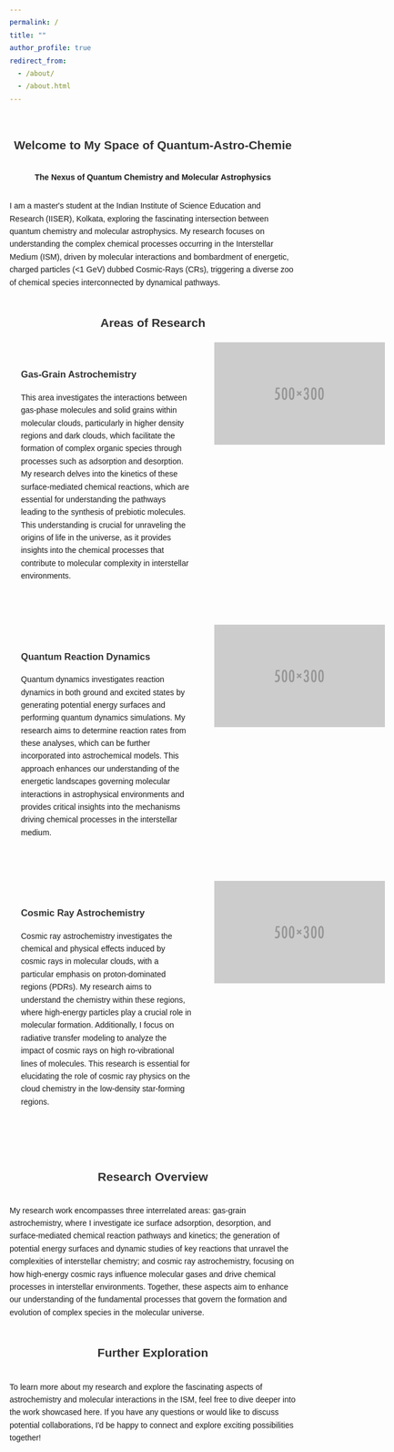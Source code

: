 ```yaml
---
permalink: /
title: ""
author_profile: true
redirect_from: 
  - /about/
  - /about.html
---
```


<style>
  body {
    font-family: Arial, sans-serif;
    margin: 0;
    padding: 20px;
    line-height: 1.6;
  }

  h1 {
    font-size: 1.5em; /* Smaller font size for the main heading */
    margin-top: 40px; /* Space above the heading */
    color: #333;
  }

  h2, h3 {
    color: #333;
  }

  .container {
    display: flex;
    flex-direction: column;
    align-items: center;
    max-width: 1200px;
    margin: auto;
  }

  .section {
    display: flex;
    align-items: flex-start;
    justify-content: space-between; /* Ensure space between text and image */
    margin-bottom: 40px;
    width: 100%; /* Use full width */
    flex-wrap: nowrap; /* Prevent wrapping */
  }

  .text {
    flex: 1;
    min-width: 300px;
    max-width: 600px;
    padding: 20px;
  }

  .image {
    width: 300px;
    height: auto;
    margin-left: 20px;
  }

  @media (max-width: 768px) {
    .section {
      flex-direction: column; /* Stack text and image on smaller screens */
      align-items: center;
    }

    .image {
      margin-left: 0;
      margin-top: 20px;
    }
  }
</style>

<div class="container">
  <h1>Welcome to My Space of Quantum-Astro-Chemie</h1>

  <p><strong>The Nexus of Quantum Chemistry and Molecular Astrophysics</strong></p>

  <p>
    I am a master's student at the Indian Institute of Science Education and Research (IISER), Kolkata, exploring the fascinating intersection between quantum chemistry and molecular astrophysics. My research focuses on understanding the complex chemical processes occurring in the Interstellar Medium (ISM), driven by molecular interactions and bombardment of energetic, charged particles (<1 GeV) dubbed Cosmic-Rays (CRs), triggering a diverse zoo of chemical species interconnected by dynamical pathways.
  </p>

  <h2>Areas of Research</h2>

  <div class="section">
    <div class="text">
      <h3>Gas-Grain Astrochemistry</h3>
      <p>
        This area investigates the interactions between gas-phase molecules and solid grains within molecular clouds, particularly in higher density regions and dark clouds, which facilitate the formation of complex organic species through processes such as adsorption and desorption. My research delves into the kinetics of these surface-mediated chemical reactions, which are essential for understanding the pathways leading to the synthesis of prebiotic molecules. This understanding is crucial for unraveling the origins of life in the universe, as it provides insights into the chemical processes that contribute to molecular complexity in interstellar environments.
      </p>
    </div>
    <img src="/images/500x300.png" alt="Gas-Grain Astrochemistry" class="image" />
  </div>

  <div class="section">
    <div class="text">
      <h3>Quantum Reaction Dynamics</h3>
      <p>
        Quantum dynamics investigates reaction dynamics in both ground and excited states by generating potential energy surfaces and performing quantum dynamics simulations. My research aims to determine reaction rates from these analyses, which can be further incorporated into astrochemical models. This approach enhances our understanding of the energetic landscapes governing molecular interactions in astrophysical environments and provides critical insights into the mechanisms driving chemical processes in the interstellar medium.
      </p>
    </div>
    <img src="/images/500x300.png" alt="Quantum Dynamics" class="image" />
  </div>

  <div class="section">
    <div class="text">
      <h3>Cosmic Ray Astrochemistry</h3>
      <p>
        Cosmic ray astrochemistry investigates the chemical and physical effects induced by cosmic rays in molecular clouds, with a particular emphasis on proton-dominated regions (PDRs). My research aims to understand the chemistry within these regions, where high-energy particles play a crucial role in molecular formation. Additionally, I focus on radiative transfer modeling to analyze the impact of cosmic rays on high ro-vibrational lines of molecules. This research is essential for elucidating the role of cosmic ray physics on the cloud chemistry in the low-density star-forming regions.
      </p>
    </div>
    <img src="/images/500x300.png" alt="Cosmic Ray Astrochemistry" class="image" />
  </div>

  <h2>Research Overview</h2>
  <p>
    My research work encompasses three interrelated areas: gas-grain astrochemistry, where I investigate ice surface adsorption, desorption, and surface-mediated chemical reaction pathways and kinetics; the generation of potential energy surfaces and dynamic studies of key reactions that unravel the complexities of interstellar chemistry; and cosmic ray astrochemistry, focusing on how high-energy cosmic rays influence molecular gases and drive chemical processes in interstellar environments. Together, these aspects aim to enhance our understanding of the fundamental processes that govern the formation and evolution of complex species in the molecular universe.
  </p>

  <h2>Further Exploration</h2>
  <p>
    To learn more about my research and explore the fascinating aspects of astrochemistry and molecular interactions in the ISM, feel free to dive deeper into the work showcased here. If you have any questions or would like to discuss potential collaborations, I'd be happy to connect and explore exciting possibilities together!
  </p>
</div>

